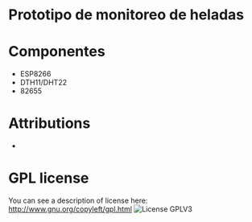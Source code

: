 # Prototipo de monitoreo de heladas

# Componentes
- ESP8266
- DTH11/DHT22
- 82655

# Attributions
- 

# GPL license 

You can see a description of license here:
http://www.gnu.org/copyleft/gpl.html
![License GPLV3](http://www.gnu.org/graphics/gplv3-127x51.png)

